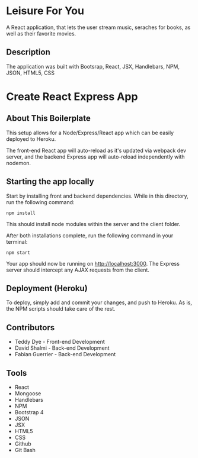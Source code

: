 # Leisure For You
A React application, that lets the user stream music, seraches for books, as well as their favorite movies. 

## Description 
The application was built with Bootsrap, React, JSX, Handlebars, NPM, JSON, HTML5, CSS
# Create React Express App

## About This Boilerplate

This setup allows for a Node/Express/React app which can be easily deployed to Heroku.

The front-end React app will auto-reload as it's updated via webpack dev server, and the backend Express app will auto-reload independently with nodemon.

## Starting the app locally

Start by installing front and backend dependencies. While in this directory, run the following command:

```
npm install
```

This should install node modules within the server and the client folder.

After both installations complete, run the following command in your terminal:

```
npm start
```

Your app should now be running on <http://localhost:3000>. The Express server should intercept any AJAX requests from the client.

## Deployment (Heroku)

To deploy, simply add and commit your changes, and push to Heroku. As is, the NPM scripts should take care of the rest.

## Contributors 
* Teddy Dye - Front-end Development
* David Shalmi - Back-end Development
* Fabian Guerrier - Back-end Development

## Tools
* React
* Mongoose
* Handlebars
* NPM 
* Bootstrap 4
* JSON
* JSX 
* HTML5
* CSS
* Github
* Git Bash